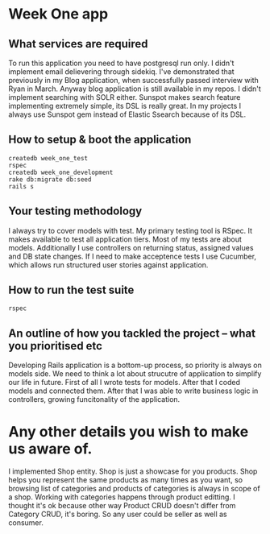 Week One app
============

What services are required
--------------------------
 To run this application you need to have postgresql run only. I didn't implement email delievering through sidekiq. I've demonstrated that previously in my Blog application, when successfully passed interview with Ryan in March. Anyway blog application is still available in my repos. I didn't implement searching with SOLR either. Sunspot makes search feature implementing extremely simple, its DSL is really great. In my projects I always use Sunspot gem instead of Elastic Ssearch because of its DSL.
 
 How to setup & boot the application
-----------------------------------
 
 ```
 createdb week_one_test
 rspec
 createdb week_one_development
 rake db:migrate db:seed
 rails s
 ```
 
 Your testing methodology
-------------------------
 I always try to cover models with test. My primary testing tool is RSpec. It makes available to test all application tiers. Most of my tests are about models. Additionally I use controllers on returning status, assigned values and DB state changes. If I need to make acceptence tests I use Cucumber, which allows run structured user stories against application.
 
 How to run the test suite
--------------------------
 
 ```
 rspec
 ```
 
 An outline of how you tackled the project – what you prioritised etc
---------------------------------------------------------------------
 Developing Rails application is a bottom-up process, so priority is always on models side. We need to think a lot about strucutre of application to simplify our life in future. First of all I wrote tests for models. After that I coded models and connected them. After that I was able to write business logic in controllers, growing funcitonality of the application.
 
 Any other details you wish to make us aware of.
 ===============================================
 I implemented Shop entity. Shop is just a showcase for you products. Shop helps you represent the same products as many times as you want, so browsing list of categories and products of categories is always in scope of a shop. Working with categories happens through product editting. I thought it's ok because other way Product CRUD doesn't differ from Category CRUD, it's boring. So any user could be seller as well as consumer.
